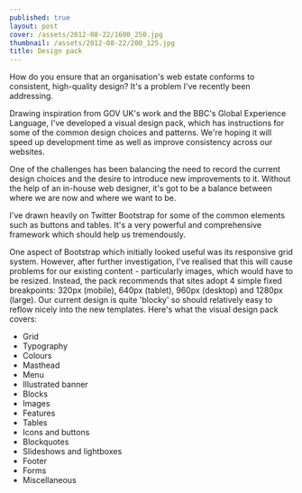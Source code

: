 ```yaml
---
published: true
layout: post
cover: /assets/2012-08-22/1600_250.jpg
thumbnail: /assets/2012-08-22/200_125.jpg
title: Design pack
---
```


How do you ensure that an organisation's web estate conforms to consistent, high-quality design? It's a problem I've recently been addressing.

Drawing inspiration from GOV UK's work and the BBC's Global Experience Language, I've developed a visual design pack, which has instructions for some of the common design choices and patterns. We're hoping it will speed up development time as well as improve consistency across our websites.

One of the challenges has been balancing the need to record the current design choices and the desire to introduce new improvements to it. Without the help of an in-house web designer, it's got to be a balance between where we are now and where we want to be.

I've drawn heavily on Twitter Bootstrap for some of the common elements such as buttons and tables. It's a very powerful and comprehensive framework which should help us tremendously.

One aspect of Bootstrap which initially looked useful was its responsive grid system. However, after further investigation, I've realised that this will cause problems for our existing content - particularly images, which would have to be resized. Instead, the pack recommends that sites adopt 4 simple fixed breakpoints: 320px (mobile), 640px (tablet), 960px (desktop) and 1280px (large). Our current design is quite 'blocky' so should relatively easy to reflow nicely into the new templates.
Here's what the visual design pack covers:

- Grid
- Typography
- Colours
- Masthead
- Menu
- Illustrated banner
- Blocks
- Images
- Features
- Tables
- Icons and buttons
- Blockquotes
- Slideshows and lightboxes
- Footer
- Forms
- Miscellaneous
